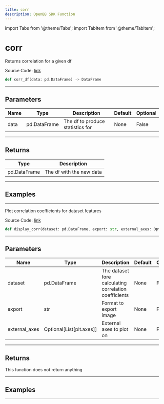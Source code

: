 ```yaml
---
title: corr
description: OpenBB SDK Function
---
```


import Tabs from '@theme/Tabs';
import TabItem from '@theme/TabItem';

# corr

<Tabs>
<TabItem value="model" label="Model" default>

Returns correlation for a given df

Source Code: [link](https://github.com/OpenBB-finance/OpenBBTerminal/tree/main/openbb_terminal/forecast/forecast_model.py#L497)

```python
def corr_df(data: pd.DataFrame) -> DataFrame
```
---

## Parameters

| Name | Type | Description | Default | Optional |
| ---- | ---- | ----------- | ------- | -------- |
| data | pd.DataFrame | The df to produce statistics for | None | False |

---

## Returns

| Type | Description |
| ---- | ----------- |
| pd.DataFrame | The df with the new data |

---

## Examples

---



</TabItem>
<TabItem value="view" label="View">

Plot correlation coefficients for dataset features

Source Code: [link](https://github.com/OpenBB-finance/OpenBBTerminal/tree/main/openbb_terminal/forecast/forecast_view.py#L170)

```python
def display_corr(dataset: pd.DataFrame, export: str, external_axes: Optional[List[axes]]) -> None
```
---

## Parameters

| Name | Type | Description | Default | Optional |
| ---- | ---- | ----------- | ------- | -------- |
| dataset | pd.DataFrame | The dataset fore calculating correlation coefficients | None | False |
| export | str | Format to export image | None | False |
| external_axes | Optional[List[plt.axes]] | External axes to plot on | None | False |

---

## Returns

This function does not return anything

---

## Examples

---



</TabItem>
</Tabs>
